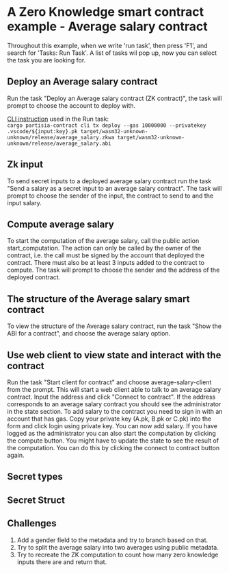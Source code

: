 # A Zero Knowledge smart contract example - Average salary contract

Throughout this example, when we write 'run task', then press 'F1', and search for 'Tasks: Run Task'.
A list of tasks wil pop up, now you can select the task you are looking for.

## Deploy an Average salary contract

Run the task "Deploy an Average salary contract (ZK contract)", the task will prompt to choose the
account to deploy with.

[CLI instruction](https://partisiablockchain.gitlab.io/documentation/smart-contracts/smart-conract-tools-overview.html#the-command-line-interface-cli)
used in the Run task: 
<br>
`cargo partisia-contract cli tx deploy --gas 10000000 --privatekey .vscode/${input:key}.pk target/wasm32-unknown-unknown/release/average_salary.zkwa target/wasm32-unknown-unknown/release/average_salary.abi`

## Zk input

To send secret inputs to a deployed average salary contract run the task
"Send a salary as a secret input to an average salary contract". The task will prompt to choose the
sender of the input, the contract to send to and the input salary.

## Compute average salary

To start the computation of the average salary, call the public action start_computation.
The action can only be called by the owner of the contract, i.e.
the call must be signed by the account that deployed the contract.
There must also be at least 3 inputs added to the contract to compute.
The task will prompt to choose the sender and the address of the deployed contract.

## The structure of the Average salary smart contract

To view the structure of the Average salary contract, run the task "Show the ABI for a contract",
and choose the average salary option.

## Use web client to view state and interact with the contract

Run the task "Start client for contract" and choose average-salary-client from the prompt. This will start a
web client able to talk to an average salary contract. Input the address and click "Connect to contract".
If the address corresponds to an average salary contract you should see the administrator in the state section.
To add salary to the contract you need to sign in with an account that has gas. Copy your private key
(A.pk, B.pk or C.pk) into the form and click login using private key. You can now add salary.
If you have logged as the administrator you can also start the computation by clicking the compute button.
You might have to update the state to see the result of the computation. You can do this by clicking the connect to
contract button again.

## Secret types

## Secret Struct

## Challenges

1. Add a gender field to the metadata and try to branch based on that.
2. Try to split the average salary into two averages using public metadata.
3. Try to recreate the ZK computation to count how many zero knowledge inputs there are and return that.